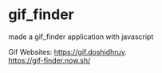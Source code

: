 # gif_finder
 made a gif_finder application with javascript
 
 Gif Websites:
 https://gif.doshidhruv.
 <br />
 https://gif-finder.now.sh/
